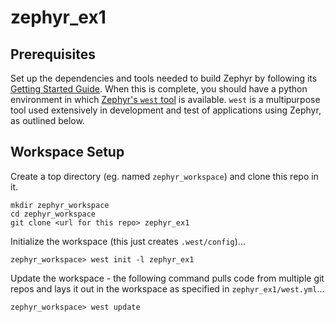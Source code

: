 # zephyr_ex1


## Prerequisites

Set up the dependencies and tools needed to build Zephyr by following its
[Getting Started Guide](https://docs.zephyrproject.org/latest/develop/getting_started/index.html).
When this is complete, you should have a python environment in which [Zephyr's `west` tool](https://docs.zephyrproject.org/latest/develop/west/index.html) is available.
`west` is a multipurpose tool used extensively in development and test of applications using Zephyr, as outlined below.

## Workspace Setup

Create a top directory (eg. named `zephyr_workspace`) and clone this repo in it.

```
mkdir zephyr_workspace
cd zephyr_workspace
git clone <url for this repo> zephyr_ex1
```

Initialize the workspace (this just creates `.west/config`)...

```
zephyr_workspace> west init -l zephyr_ex1
```

Update the workspace - the following command pulls code from multiple git repos
and lays it out in the workspace as specified in `zephyr_ex1/west.yml`...

```
zephyr_workspace> west update
```
